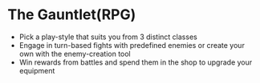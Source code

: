 # The Gauntlet(RPG)
- Pick a play-style that suits you from 3 distinct classes
- Engage in turn-based fights with predefined enemies or create your own with the enemy-creation tool
- Win rewards from battles and spend them in the shop to upgrade your equipment
